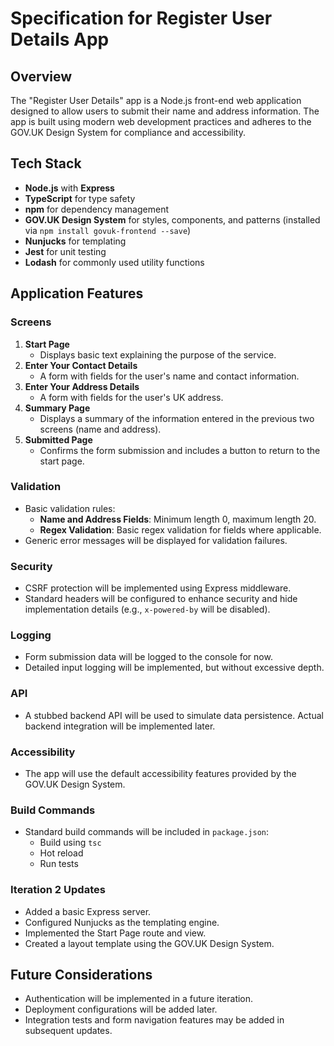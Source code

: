 # Specification for Register User Details App

## Overview
The "Register User Details" app is a Node.js front-end web application designed to allow users to submit their name and address information. The app is built using modern web development practices and adheres to the GOV.UK Design System for compliance and accessibility.

## Tech Stack
- **Node.js** with **Express**
- **TypeScript** for type safety
- **npm** for dependency management
- **GOV.UK Design System** for styles, components, and patterns (installed via `npm install govuk-frontend --save`)
- **Nunjucks** for templating
- **Jest** for unit testing
- **Lodash** for commonly used utility functions

## Application Features
### Screens
1. **Start Page**
   - Displays basic text explaining the purpose of the service.
2. **Enter Your Contact Details**
   - A form with fields for the user's name and contact information.
3. **Enter Your Address Details**
   - A form with fields for the user's UK address.
4. **Summary Page**
   - Displays a summary of the information entered in the previous two screens (name and address).
5. **Submitted Page**
   - Confirms the form submission and includes a button to return to the start page.

### Validation
- Basic validation rules:
  - **Name and Address Fields**: Minimum length 0, maximum length 20.
  - **Regex Validation**: Basic regex validation for fields where applicable.
- Generic error messages will be displayed for validation failures.

### Security
- CSRF protection will be implemented using Express middleware.
- Standard headers will be configured to enhance security and hide implementation details (e.g., `x-powered-by` will be disabled).

### Logging
- Form submission data will be logged to the console for now.
- Detailed input logging will be implemented, but without excessive depth.

### API
- A stubbed backend API will be used to simulate data persistence. Actual backend integration will be implemented later.

### Accessibility
- The app will use the default accessibility features provided by the GOV.UK Design System.

### Build Commands
- Standard build commands will be included in `package.json`:
  - Build using `tsc`
  - Hot reload
  - Run tests

### Iteration 2 Updates
- Added a basic Express server.
- Configured Nunjucks as the templating engine.
- Implemented the Start Page route and view.
- Created a layout template using the GOV.UK Design System.

## Future Considerations
- Authentication will be implemented in a future iteration.
- Deployment configurations will be added later.
- Integration tests and form navigation features may be added in subsequent updates.